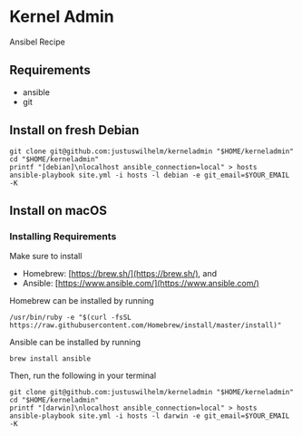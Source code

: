 # Kernel Admin

Ansibel Recipe

## Requirements

+ ansible
+ git

## Install on fresh Debian

```
git clone git@github.com:justuswilhelm/kerneladmin "$HOME/kerneladmin"
cd "$HOME/kerneladmin"
printf "[debian]\nlocalhost ansible_connection=local" > hosts
ansible-playbook site.yml -i hosts -l debian -e git_email=$YOUR_EMAIL -K
```

## Install on macOS

### Installing Requirements

Make sure to install

- Homebrew: [https://brew.sh/](https://brew.sh/), and
- Ansible: [https://www.ansible.com/](https://www.ansible.com/)

Homebrew can be installed by running
```
/usr/bin/ruby -e "$(curl -fsSL https://raw.githubusercontent.com/Homebrew/install/master/install)"
```

Ansible can be installed by running

```
brew install ansible
```

Then, run the following in your terminal

```
git clone git@github.com:justuswilhelm/kerneladmin "$HOME/kerneladmin"
cd "$HOME/kerneladmin"
printf "[darwin]\nlocalhost ansible_connection=local" > hosts
ansible-playbook site.yml -i hosts -l darwin -e git_email=$YOUR_EMAIL -K
```
